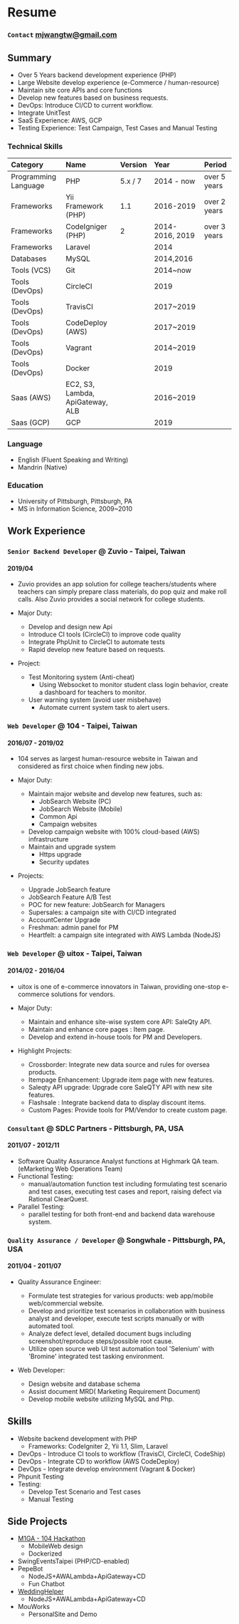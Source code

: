 # Resume

### `Contact` mjwangtw@gmail.com

## Summary

* Over 5 Years backend development experience (PHP)
* Large Website develop experience (e-Commerce / human-resource)
* Maintain site core APIs and core functions
* Develop new features based on business requests.
* DevOps: Introduce CI/CD to current workflow.
* Integrate UnitTest
* SaaS Experience: AWS, GCP
* Testing Experience: Test Campaign, Test Cases and Manual Testing

### Technical Skills

| Category | Name | Version | Year | Period |
|:---------|:--------|:-------|:--------|:----|
|Programming Language| PHP | 5.x / 7 | 2014 - now | over 5 years|
|Frameworks| Yii Framework (PHP)| 1.1 | 2016-2019 | over 2 years|
|Frameworks| CodeIgniger (PHP) | 2 | 2014-2016, 2019 | over 3 years|
|Frameworks| Laravel |  | 2014 | |
|Databases| MySQL |  | 2014,2016 | |
|Tools (VCS)| Git |  | 2014~now | |
|Tools (DevOps)| CircleCI |  | 2019 | |
|Tools (DevOps)| TravisCI |  | 2017~2019  | |
|Tools (DevOps)| CodeDeploy (AWS) |  | 2017~2019 | |
|Tools (DevOps)| Vagrant |  | 2014~2019 | |
|Tools (DevOps)| Docker |  | 2019 | |
|Saas (AWS)| EC2, S3, Lambda, ApiGateway, ALB |  | 2016~2019 | |
|Saas (GCP)| GCP |  | 2019 | |


### Language
* English (Fluent Speaking and Writing)
* Mandrin (Native)

### Education
* University of Pittsburgh, Pittsburgh, PA
* MS in Information Science, 2009~2010

## Work Experience

### `Senior Backend Developer` @ Zuvio - Taipei, Taiwan
#### 2019/04 

* Zuvio provides an app solution for college teachers/students 
where teachers can simply prepare class materials, do pop quiz and make roll calls. 
Also Zuvio provides a social network for college students. 

* Major Duty:
    * Develop and design new Api 
    * Introduce CI tools (CircleCI) to improve code quality
    * Integrate PhpUnit to CircleCI to automate tests
    * Rapid develop new feature based on requests.

* Project: 
    * Test Monitoring system (Anti-cheat)
        * Using Websocket to monitor student class login behavior, create a dashboard for teachers to monitor.
    * User warning system (avoid user misbehave)
        * Automate current system task to alert users.
        
### `Web Developer` @ 104 - Taipei, Taiwan
#### 2016/07 - 2019/02

* 104 serves as largest human-resource website in Taiwan and considered as first choice when finding new jobs.

* Major Duty:
    * Maintain major website and develop new features, such as:
        * JobSearch Website (PC)
        * JobSearch Website (Mobile)
        * Common Api 
        * Campaign websites
    * Develop campaign website with 100% cloud-based (AWS) infrastructure
    * Maintain and upgrade system
        * Https upgrade
        * Security updates
* Projects:
    * Upgrade JobSearch feature
    * JobSearch Feature A/B Test
    * POC for new feature: JobSearch for Managers
    * Supersales: a campaign site with CI/CD integrated
    * AccountCenter Upgrade
    * Freshman: admin panel for PM
    * Heartfelt: a campaign site integrated with AWS Lambda (NodeJS)

### `Web Developer` @ uitox - Taipei, Taiwan
#### 2014/02 - 2016/04

* uitox is one of e-commerce innovators in Taiwan, 
providing one-stop e-commerce solutions for vendors.

* Major Duty:
    * Maintain and enhance site-wise system core API: SaleQty API.
    * Maintain and enhance core pages : Item page.
    * Develop and extend in-house tools for PM and Developers.

* Highlight Projects:
    * Crossborder: Integrate new data source and rules for oversea products.
    * Itempage Enhancement: Upgrade item page with new features.
    * Saleqty API upgrade: Upgrade core SaleQTY API with new site features.
    * Flashsale : Integrate backend data to display discount items.
    * Custom Pages: Provide tools for PM/Vendor to create custom page.

### `Consultant` @ SDLC Partners - Pittsburgh, PA, USA
#### 2011/07 - 2012/11

* Software Quality Assurance Analyst functions at Highmark QA team. (eMarketing Web Operations Team)
* Functional Testing:
    * manual/automation function test including formulating test scenario and test cases, 
    executing test cases and report, raising defect via Rational ClearQuest.
* Parallel Testing:
    * parallel testing for both front-end and backend data warehouse system.

### `Quality Assurance / Developer` @ Songwhale - Pittsburgh, PA, USA
#### 2011/04 - 2011/07

* Quality Assurance Engineer:
    * Formulate test strategies for various products: web app/mobile web/commercial website.
    * Develop and prioritize test scenarios in collaboration with business analyst and developer, execute test scripts manually or with automated tool.
    * Analyze defect level, detailed document bugs including screenshot/reproduce steps/possible root cause.
    * Utilize open source web UI test automation tool 'Selenium' with 'Bromine' integrated test tasking environment.

* Web Developer:
    * Design website and database schema
    * Assist document MRD( Marketing Requirement Document)
    * Develop mobile website utilizing MySQL and Php.

## Skills
* Website backend development with PHP
    * Frameworks: CodeIgniter 2, Yii 1.1, Slim, Laravel
* DevOps - Introduce CI tools to workflow (TravisCI, CircleCI, CodeShip)
* DevOps - Integrate CD to workflow (AWS CodeDeploy)
* DevOps - Integrate develop environment (Vagrant & Docker)
* Phpunit Testing
* Testing: 
    * Develop Test Scenario and Test cases
    * Manual Testing

## Side Projects

* [M1GA - 104 Hackathon](../projects/m1ga.html) 
    * MobileWeb design
    * Dockerized
* SwingEventsTaipei (PHP/CD-enabled)
* PepeBot 
    * NodeJS+AWALambda+ApiGateway+CD
    * Fun Chatbot
* [WeddingHelper](../projects/weddinghelper.html) 
    * NodeJS+AWALambda+ApiGateway+CD
* MouWorks
    * PersonalSite and Demo
